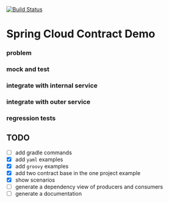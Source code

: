 [![Build Status](https://travis-ci.org/dehasi/scc_gp.svg?branch=master)](https://travis-ci.org/dehasi/scc_gp)

# Spring Cloud Contract Demo

### problem

### mock and test

### integrate with internal service

### integrate with outer service

### regression tests

## TODO
- [ ] add gradle commands 
- [x] add `yaml` examples
- [x] add `groovy` examples
- [x] add two contract base in the one project example
- [x] show scenarios
- [ ] generate a dependency view of producers and consumers
- [ ] generate a documentation